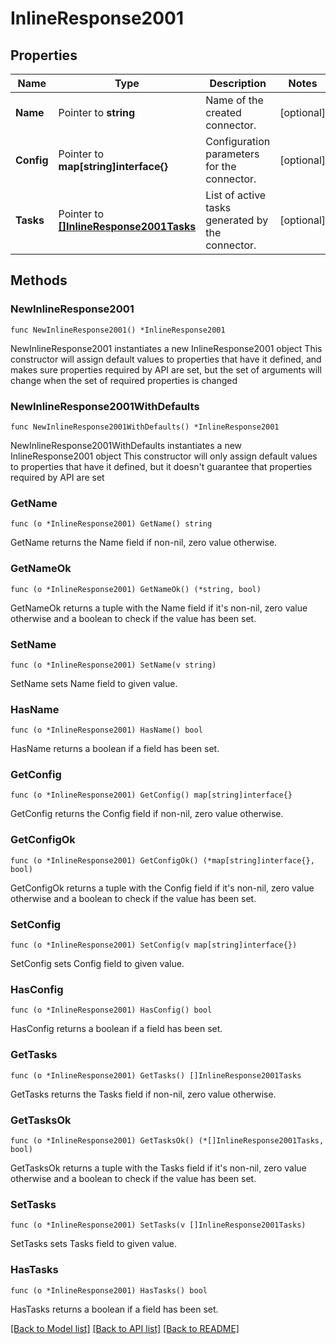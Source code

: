 # InlineResponse2001

## Properties

Name | Type | Description | Notes
------------ | ------------- | ------------- | -------------
**Name** | Pointer to **string** | Name of the created connector. | [optional] 
**Config** | Pointer to **map[string]interface{}** | Configuration parameters for the connector. | [optional] 
**Tasks** | Pointer to [**[]InlineResponse2001Tasks**](InlineResponse2001Tasks.md) | List of active tasks generated by the connector. | [optional] 

## Methods

### NewInlineResponse2001

`func NewInlineResponse2001() *InlineResponse2001`

NewInlineResponse2001 instantiates a new InlineResponse2001 object
This constructor will assign default values to properties that have it defined,
and makes sure properties required by API are set, but the set of arguments
will change when the set of required properties is changed

### NewInlineResponse2001WithDefaults

`func NewInlineResponse2001WithDefaults() *InlineResponse2001`

NewInlineResponse2001WithDefaults instantiates a new InlineResponse2001 object
This constructor will only assign default values to properties that have it defined,
but it doesn't guarantee that properties required by API are set

### GetName

`func (o *InlineResponse2001) GetName() string`

GetName returns the Name field if non-nil, zero value otherwise.

### GetNameOk

`func (o *InlineResponse2001) GetNameOk() (*string, bool)`

GetNameOk returns a tuple with the Name field if it's non-nil, zero value otherwise
and a boolean to check if the value has been set.

### SetName

`func (o *InlineResponse2001) SetName(v string)`

SetName sets Name field to given value.

### HasName

`func (o *InlineResponse2001) HasName() bool`

HasName returns a boolean if a field has been set.

### GetConfig

`func (o *InlineResponse2001) GetConfig() map[string]interface{}`

GetConfig returns the Config field if non-nil, zero value otherwise.

### GetConfigOk

`func (o *InlineResponse2001) GetConfigOk() (*map[string]interface{}, bool)`

GetConfigOk returns a tuple with the Config field if it's non-nil, zero value otherwise
and a boolean to check if the value has been set.

### SetConfig

`func (o *InlineResponse2001) SetConfig(v map[string]interface{})`

SetConfig sets Config field to given value.

### HasConfig

`func (o *InlineResponse2001) HasConfig() bool`

HasConfig returns a boolean if a field has been set.

### GetTasks

`func (o *InlineResponse2001) GetTasks() []InlineResponse2001Tasks`

GetTasks returns the Tasks field if non-nil, zero value otherwise.

### GetTasksOk

`func (o *InlineResponse2001) GetTasksOk() (*[]InlineResponse2001Tasks, bool)`

GetTasksOk returns a tuple with the Tasks field if it's non-nil, zero value otherwise
and a boolean to check if the value has been set.

### SetTasks

`func (o *InlineResponse2001) SetTasks(v []InlineResponse2001Tasks)`

SetTasks sets Tasks field to given value.

### HasTasks

`func (o *InlineResponse2001) HasTasks() bool`

HasTasks returns a boolean if a field has been set.


[[Back to Model list]](../README.md#documentation-for-models) [[Back to API list]](../README.md#documentation-for-api-endpoints) [[Back to README]](../README.md)



